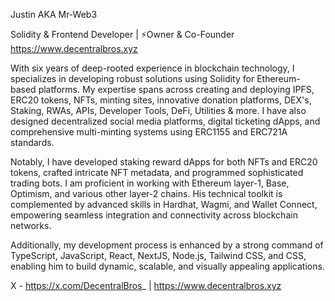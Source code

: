 Justin AKA Mr-Web3

Solidity & Frontend Developer | ⚡️Owner & Co-Founder https://www.decentralbros.xyz

With six years of deep-rooted experience in blockchain technology, I specializes in developing robust solutions using Solidity for Ethereum-based platforms. My expertise spans across creating and deploying IPFS, ERC20 tokens, NFTs, minting sites, innovative donation platforms, DEX's, Staking, RWAs, APIs, Developer Tools, DeFi, Utilities & more. I have also designed decentralized social media platforms, digital ticketing dApps, and comprehensive multi-minting systems using ERC1155 and ERC721A standards.

Notably, I have developed staking reward dApps for both NFTs and ERC20 tokens, crafted intricate NFT metadata, and programmed sophisticated trading bots. I am proficient in working with Ethereum layer-1, Base, Optimism, and various other layer-2 chains. His technical toolkit is complemented by advanced skills in Hardhat, Wagmi, and Wallet Connect, empowering seamless integration and connectivity across blockchain networks.

Additionally, my development process is enhanced by a strong command of TypeScript, JavaScript, React, NextJS, Node.js, Tailwind CSS, and CSS, enabling him to build dynamic, scalable, and visually appealing applications.

X - https://x.com/DecentralBros_  |
https://www.decentralbros.xyz

<!---
Mr-Web3/Mr-Web3 is a ✨ special ✨ repository because its `README.md` (this file) appears on your GitHub profile.
You can click the Preview link to take a look at your changes.
--->
